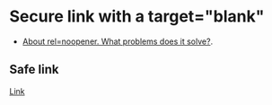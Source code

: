 # Secure link with a target="blank"

* [About rel=noopener. What problems does it solve?](https://mathiasbynens.github.io/rel-noopener/).

## Safe link
<a href="http://example.com" target="_blank" rel="noopener noreferrer">Link</a>
